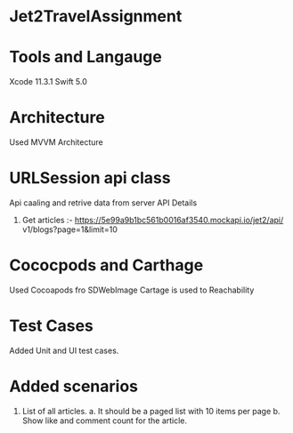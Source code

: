 # Jet2TravelAssignment

# Tools and Langauge 
Xcode 11.3.1
Swift 5.0

# Architecture
Used MVVM Architecture

# URLSession api class
Api caaling and retrive data from server
API Details
1. Get articles :- https://5e99a9b1bc561b0016af3540.mockapi.io/jet2/api/ v1/blogs?page=1&limit=10

# Cococpods and Carthage
Used Cocoapods fro SDWebImage
Cartage is used to Reachability 

# Test Cases
Added Unit and UI test cases.

# Added scenarios
1. List of all articles.
a. It should be a paged list with 10 items per page b. Show like and comment count for the article.

